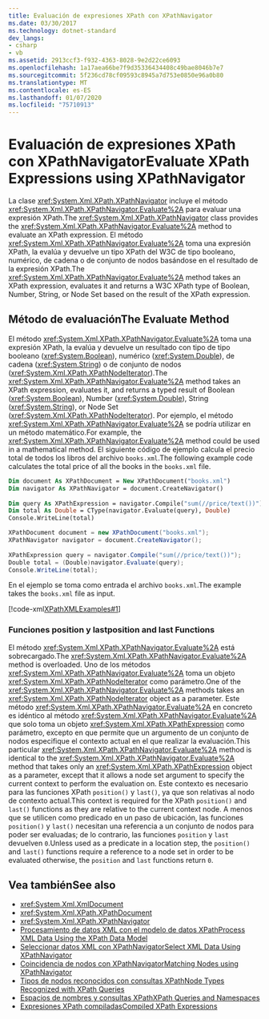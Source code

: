```yaml
---
title: Evaluación de expresiones XPath con XPathNavigator
ms.date: 03/30/2017
ms.technology: dotnet-standard
dev_langs:
- csharp
- vb
ms.assetid: 2913ccf3-f932-4363-8028-9e2d22ce6093
ms.openlocfilehash: 1a17aea66be7f9d35336434408c49bae8046b7e7
ms.sourcegitcommit: 5f236cd78cf09593c8945a7d753e0850e96a0b80
ms.translationtype: MT
ms.contentlocale: es-ES
ms.lasthandoff: 01/07/2020
ms.locfileid: "75710913"
---
```

# <a name="evaluate-xpath-expressions-using-xpathnavigator"></a><span data-ttu-id="04cb9-102">Evaluación de expresiones XPath con XPathNavigator</span><span class="sxs-lookup"><span data-stu-id="04cb9-102">Evaluate XPath Expressions using XPathNavigator</span></span>
<span data-ttu-id="04cb9-103">La clase <xref:System.Xml.XPath.XPathNavigator> incluye el método <xref:System.Xml.XPath.XPathNavigator.Evaluate%2A> para evaluar una expresión XPath.</span><span class="sxs-lookup"><span data-stu-id="04cb9-103">The <xref:System.Xml.XPath.XPathNavigator> class provides the <xref:System.Xml.XPath.XPathNavigator.Evaluate%2A> method to evaluate an XPath expression.</span></span> <span data-ttu-id="04cb9-104">El método <xref:System.Xml.XPath.XPathNavigator.Evaluate%2A> toma una expresión XPath, la evalúa y devuelve un tipo XPath del W3C de tipo booleano, numérico, de cadena o de conjunto de nodos basándose en el resultado de la expresión XPath.</span><span class="sxs-lookup"><span data-stu-id="04cb9-104">The <xref:System.Xml.XPath.XPathNavigator.Evaluate%2A> method takes an XPath expression, evaluates it and returns a W3C XPath type of Boolean, Number, String, or Node Set based on the result of the XPath expression.</span></span>  
  
## <a name="the-evaluate-method"></a><span data-ttu-id="04cb9-105">Método de evaluación</span><span class="sxs-lookup"><span data-stu-id="04cb9-105">The Evaluate Method</span></span>  
 <span data-ttu-id="04cb9-106">El método <xref:System.Xml.XPath.XPathNavigator.Evaluate%2A> toma una expresión XPath, la evalúa y devuelve un resultado con tipo de tipo booleano (<xref:System.Boolean>), numérico (<xref:System.Double>), de cadena (<xref:System.String>) o de conjunto de nodos (<xref:System.Xml.XPath.XPathNodeIterator>).</span><span class="sxs-lookup"><span data-stu-id="04cb9-106">The <xref:System.Xml.XPath.XPathNavigator.Evaluate%2A> method takes an XPath expression, evaluates it, and returns a typed result of Boolean (<xref:System.Boolean>), Number (<xref:System.Double>), String (<xref:System.String>), or Node Set (<xref:System.Xml.XPath.XPathNodeIterator>).</span></span> <span data-ttu-id="04cb9-107">Por ejemplo, el método <xref:System.Xml.XPath.XPathNavigator.Evaluate%2A> se podría utilizar en un método matemático.</span><span class="sxs-lookup"><span data-stu-id="04cb9-107">For example, the <xref:System.Xml.XPath.XPathNavigator.Evaluate%2A> method could be used in a mathematical method.</span></span> <span data-ttu-id="04cb9-108">El siguiente código de ejemplo calcula el precio total de todos los libros del archivo `books.xml`.</span><span class="sxs-lookup"><span data-stu-id="04cb9-108">The following example code calculates the total price of all the books in the `books.xml` file.</span></span>  
  
```vb  
Dim document As XPathDocument = New XPathDocument("books.xml")  
Dim navigator As XPathNavigator = document.CreateNavigator()  
  
Dim query As XPathExpression = navigator.Compile("sum(//price/text())")  
Dim total As Double = CType(navigator.Evaluate(query), Double)  
Console.WriteLine(total)  
```  
  
```csharp  
XPathDocument document = new XPathDocument("books.xml");  
XPathNavigator navigator = document.CreateNavigator();  
  
XPathExpression query = navigator.Compile("sum(//price/text())");  
Double total = (Double)navigator.Evaluate(query);  
Console.WriteLine(total);  
```  
  
 <span data-ttu-id="04cb9-109">En el ejemplo se toma como entrada el archivo `books.xml`.</span><span class="sxs-lookup"><span data-stu-id="04cb9-109">The example takes the `books.xml` file as input.</span></span>  
  
 [!code-xml[XPathXMLExamples#1](../../../../samples/snippets/xml/VS_Snippets_Data/XPathXMLExamples/XML/books.xml#1)]  
  
### <a name="position-and-last-functions"></a><span data-ttu-id="04cb9-110">Funciones position y last</span><span class="sxs-lookup"><span data-stu-id="04cb9-110">position and last Functions</span></span>  
 <span data-ttu-id="04cb9-111">El método <xref:System.Xml.XPath.XPathNavigator.Evaluate%2A> está sobrecargado.</span><span class="sxs-lookup"><span data-stu-id="04cb9-111">The <xref:System.Xml.XPath.XPathNavigator.Evaluate%2A> method is overloaded.</span></span> <span data-ttu-id="04cb9-112">Uno de los métodos <xref:System.Xml.XPath.XPathNavigator.Evaluate%2A> toma un objeto <xref:System.Xml.XPath.XPathNodeIterator> como parámetro.</span><span class="sxs-lookup"><span data-stu-id="04cb9-112">One of the <xref:System.Xml.XPath.XPathNavigator.Evaluate%2A> methods takes an <xref:System.Xml.XPath.XPathNodeIterator> object as a parameter.</span></span> <span data-ttu-id="04cb9-113">Este método <xref:System.Xml.XPath.XPathNavigator.Evaluate%2A> en concreto es idéntico al método <xref:System.Xml.XPath.XPathNavigator.Evaluate%2A> que solo toma un objeto <xref:System.Xml.XPath.XPathExpression> como parámetro, excepto en que permite que un argumento de un conjunto de nodos especifique el contexto actual en el que realizar la evaluación.</span><span class="sxs-lookup"><span data-stu-id="04cb9-113">This particular <xref:System.Xml.XPath.XPathNavigator.Evaluate%2A> method is identical to the <xref:System.Xml.XPath.XPathNavigator.Evaluate%2A> method that takes only an <xref:System.Xml.XPath.XPathExpression> object as a parameter, except that it allows a node set argument to specify the current context to perform the evaluation on.</span></span> <span data-ttu-id="04cb9-114">Este contexto es necesario para las funciones XPath `position()` y `last()`, ya que son relativas al nodo de contexto actual.</span><span class="sxs-lookup"><span data-stu-id="04cb9-114">This context is required for the XPath `position()` and `last()` functions as they are relative to the current context node.</span></span> <span data-ttu-id="04cb9-115">A menos que se utilicen como predicado en un paso de ubicación, las funciones `position()` y `last()` necesitan una referencia a un conjunto de nodos para poder ser evaluadas; de lo contrario, las funciones `position` y `last` devuelven `0`.</span><span class="sxs-lookup"><span data-stu-id="04cb9-115">Unless used as a predicate in a location step, the `position()` and `last()` functions require a reference to a node set in order to be evaluated otherwise, the `position` and `last` functions return `0`.</span></span>  
  
## <a name="see-also"></a><span data-ttu-id="04cb9-116">Vea también</span><span class="sxs-lookup"><span data-stu-id="04cb9-116">See also</span></span>

- <xref:System.Xml.XmlDocument>
- <xref:System.Xml.XPath.XPathDocument>
- <xref:System.Xml.XPath.XPathNavigator>
- [<span data-ttu-id="04cb9-117">Procesamiento de datos XML con el modelo de datos XPath</span><span class="sxs-lookup"><span data-stu-id="04cb9-117">Process XML Data Using the XPath Data Model</span></span>](../../../../docs/standard/data/xml/process-xml-data-using-the-xpath-data-model.md)
- [<span data-ttu-id="04cb9-118">Seleccionar datos XML con XPathNavigator</span><span class="sxs-lookup"><span data-stu-id="04cb9-118">Select XML Data Using XPathNavigator</span></span>](../../../../docs/standard/data/xml/select-xml-data-using-xpathnavigator.md)
- [<span data-ttu-id="04cb9-119">Coincidencia de nodos con XPathNavigator</span><span class="sxs-lookup"><span data-stu-id="04cb9-119">Matching Nodes using XPathNavigator</span></span>](../../../../docs/standard/data/xml/matching-nodes-using-xpathnavigator.md)
- [<span data-ttu-id="04cb9-120">Tipos de nodos reconocidos con consultas XPath</span><span class="sxs-lookup"><span data-stu-id="04cb9-120">Node Types Recognized with XPath Queries</span></span>](../../../../docs/standard/data/xml/node-types-recognized-with-xpath-queries.md)
- [<span data-ttu-id="04cb9-121">Espacios de nombres y consultas XPath</span><span class="sxs-lookup"><span data-stu-id="04cb9-121">XPath Queries and Namespaces</span></span>](../../../../docs/standard/data/xml/xpath-queries-and-namespaces.md)
- [<span data-ttu-id="04cb9-122">Expresiones XPath compiladas</span><span class="sxs-lookup"><span data-stu-id="04cb9-122">Compiled XPath Expressions</span></span>](../../../../docs/standard/data/xml/compiled-xpath-expressions.md)
